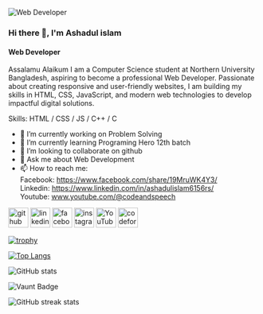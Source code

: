 ![Web Developer](https://media.licdn.com/dms/image/v2/D4E16AQFNxG5hg5QnkA/profile-displaybackgroundimage-shrink_350_1400/profile-displaybackgroundimage-shrink_350_1400/0/1730233272918?e=1758153600&v=beta&t=-nUrAew33apyf1v1LGLhctssAjI0MC7j0MDcyDp9-sQ)
### Hi there 👋, I'm Ashadul islam
#### Web Developer

Assalamu Alaikum
I am a Computer Science student at Northern University Bangladesh, aspiring to become a professional Web Developer. Passionate about creating responsive and user-friendly websites, I am building my skills in HTML, CSS, JavaScript, and modern web technologies to develop impactful digital solutions.

Skills: HTML / CSS / JS / C++ / C

- 🔭 I’m currently working on Problem Solving 
- 🌱 I’m currently learning Programing Hero 12th batch 
- 👯 I’m looking to collaborate on github 
- 💬 Ask me about Web Development 
- 📫 How to reach me: <br>Facebook: https://www.facebook.com/share/19MruWK4Y3/ <br>Linkedin: https://www.linkedin.com/in/ashadulislam6156rs/ <br> Youtube: www.youtube.com/@codeandspeech 


[<img src='https://cdn.jsdelivr.net/npm/simple-icons@3.0.1/icons/github.svg' alt='github' height='40'>](https://github.com/ashadulislam6156rs)  [<img src='https://cdn.jsdelivr.net/npm/simple-icons@3.0.1/icons/linkedin.svg' alt='linkedin' height='40'>](https://www.linkedin.com/in/ashadulislam6156rs/)  [<img src='https://cdn.jsdelivr.net/npm/simple-icons@3.0.1/icons/facebook.svg' alt='facebook' height='40'>](https://www.facebook.com/ashadulislam6156rs)  [<img src='https://cdn.jsdelivr.net/npm/simple-icons@3.0.1/icons/instagram.svg' alt='instagram' height='40'>](https://www.instagram.com/ashadulislam6156rs/)  [<img src='https://cdn.jsdelivr.net/npm/simple-icons@3.0.1/icons/youtube.svg' alt='YouTube' height='40'>](https://www.youtube.com/channel/@codeandspeech)  [<img src='https://cdn.jsdelivr.net/npm/simple-icons@3.0.1/icons/codeforces.svg' alt='codeforces' height='40'>](https://codeforces.com/profile/Ashadul_islam6156)  

[![trophy](https://github-profile-trophy.vercel.app/?username=ashadulislam6156rs)](https://github.com/ryo-ma/github-profile-trophy)

[![Top Langs](https://github-readme-stats.vercel.app/api/top-langs/?username=ashadulislam6156rs)](https://github.com/anuraghazra/github-readme-stats)

![GitHub stats](https://github-readme-stats.vercel.app/api?username=ashadulislam6156rs&show_icons=true&count_private=true)  

![Vaunt Badge](https://api.vaunt.dev/v1/github/entities/ashadulislam6156rs/contributions?format=svg&private=true)  

![GitHub streak stats](https://streak-stats.demolab.com/?user=ashadulislam6156rs)  


